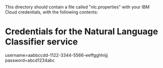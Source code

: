 This directory should contain a file called "nlc.properties" with your IBM Cloud credentials, with the following contents:

# Credentials for the Natural Language Classifier service
username=aabbccdd-1122-3344-5566-eeffgghhiijj
password=abcd1234abc